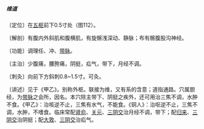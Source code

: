 ##### 维道

〔定位〕在[五枢](https://www.gmzyjc.com/read/zjs/zjs3.1.9-12-0.0.3.3.27.md)前下0.5寸处（图112）。

〔解剖〕有腹内外斜肌和腹横肌，有旋髂浅深动、静脉；布有髂腹股沟神经。

〔功能〕调理任、冲、[带脉](https://www.gmzyjc.com/read/zjs/zjs3.1.9-12-0.0.3.3.26.md)。

〔主治〕少腹痛，腰胯痛，阴挺，疝气，带下，月经不调。

〔刺灸〕向前下方斜刺0.8~1.5寸。可灸。

〔讲述〕见于《甲乙》。别称外枢。联接为维，又有系的含意；道指通路。穴属胆经，为[带脉](https://www.gmzyjc.com/read/zjs/zjs3.1.9-12-0.0.3.3.26.md)之会所，因名。本穴除主带下、阴挺之疾外，还可用治三焦不调，水肿不食。《甲乙》：治咳逆不止，三焦有水气，不能食。《铜人》：治呕逆不止，三焦不调，水肿，不嗜食。临床常配[肾俞](https://www.gmzyjc.com/read/zjs/zjs3.1.7-8-0.0.1.3.23.md)、[关元](https://www.gmzyjc.com/read/zjs/zjs3.2.1-0.1.1.3.4.md)、[三阴交](https://www.gmzyjc.com/read/zjs/zjs3.1.4-6-0.0.1.3.6.md)治月经不调，带下；配[归来](https://www.gmzyjc.com/read/zjs/zjs3.1.1-3-0.1.3.3.29.md)、[三阴交](https://www.gmzyjc.com/read/zjs/zjs3.1.4-6-0.0.1.3.6.md)治阴挺；配[大敦](https://www.gmzyjc.com/read/zjs/zjs3.1.9-12-0.0.4.3.1.md)、[三阴交](https://www.gmzyjc.com/read/zjs/zjs3.1.4-6-0.0.1.3.6.md)治疝气。
